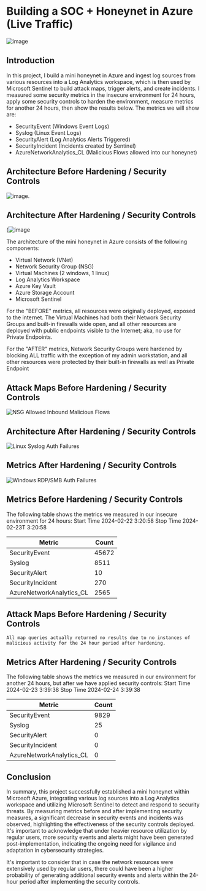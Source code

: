 # Building a SOC + Honeynet in Azure (Live Traffic)

![image](https://github.com/DRoakley/Cloud-SOC-/assets/161369916/8ba4de83-6ec7-4cf0-9230-e055801452b1)


## Introduction

In this project, I build a mini honeynet in Azure and ingest log sources from various resources into a Log Analytics workspace, which is then used by Microsoft Sentinel to build attack maps, trigger alerts, and create incidents. I measured some security metrics in the insecure environment for 24 hours, apply some security controls to harden the environment, measure metrics for another 24 hours, then show the results below. The metrics we will show are:

- SecurityEvent (Windows Event Logs)
- Syslog (Linux Event Logs)
- SecurityAlert (Log Analytics Alerts Triggered)
- SecurityIncident (Incidents created by Sentinel)
- AzureNetworkAnalytics_CL (Malicious Flows allowed into our honeynet)
  

## Architecture Before Hardening / Security Controls
![image](https://github.com/DRoakley/Cloud-SOC-/assets/161369916/9a02dd68-f9d9-48dc-82b6-0beecc96f675).




## Architecture After Hardening / Security Controls
(![image](https://github.com/DRoakley/Cloud-SOC-/assets/161369916/8a73f0b3-2518-4eec-a308-23b7eb21592b)


The architecture of the mini honeynet in Azure consists of the following components:

- Virtual Network (VNet)
- Network Security Group (NSG)
- Virtual Machines (2 windows, 1 linux)
- Log Analytics Workspace
- Azure Key Vault
- Azure Storage Account
- Microsoft Sentinel

For the "BEFORE" metrics, all resources were originally deployed, exposed to the internet. The Virtual Machines had both their Network Security Groups and built-in firewalls wide open, and all other resources are deployed with public endpoints visible to the Internet; aka, no use for Private Endpoints.

For the "AFTER" metrics, Network Security Groups were hardened by blocking ALL traffic with the exception of my admin workstation, and all other resources were protected by their built-in firewalls as well as Private Endpoint

## Attack Maps Before Hardening / Security Controls
![NSG Allowed Inbound Malicious Flows](https://github.com/DRoakley/Cloud-SOC-/assets/161369916/0954b9cc-041b-4728-8c4a-5cc1a74d2c71)<br>




## Architecture After Hardening / Security Controls
![Linux Syslog Auth Failures](https://github.com/DRoakley/Cloud-SOC-/assets/161369916/c8c23a53-e087-41f5-b38a-76385f6569d2)<br>



## Metrics After Hardening / Security Controls
![Windows RDP/SMB Auth Failures](https://github.com/DRoakley/Cloud-SOC-/assets/161369916/5d937215-ce55-4c36-842d-1b493c41c113)<br>

## Metrics Before Hardening / Security Controls

The following table shows the metrics we measured in our insecure environment for 24 hours:
Start Time 2024-02-22 3:20:58
Stop Time 2024-02-23T 3:20:58

| Metric                   | Count
| ------------------------ | -----
| SecurityEvent            | 45672
| Syslog                   | 8511
| SecurityAlert            | 10
| SecurityIncident         | 270
| AzureNetworkAnalytics_CL | 2565

## Attack Maps Before Hardening / Security Controls

```All map queries actually returned no results due to no instances of malicious activity for the 24 hour period after hardening.```

## Metrics After Hardening / Security Controls

The following table shows the metrics we measured in our environment for another 24 hours, but after we have applied security controls:
Start Time 2024-02-23 3:39:38
Stop Time	2024-02-24 3:39:38

| Metric                   | Count
| ------------------------ | -----
| SecurityEvent            | 9829
| Syslog                   | 25
| SecurityAlert            | 0
| SecurityIncident         | 0
| AzureNetworkAnalytics_CL | 0

## Conclusion

In summary, this project successfully established a mini honeynet within Microsoft Azure, integrating various log sources into a Log Analytics workspace and utilizing Microsoft Sentinel to detect and respond to security threats. By measuring metrics before and after implementing security measures, a significant decrease in security events and incidents was observed, highlighting the effectiveness of the security controls deployed. It's important to acknowledge that under heavier resource utilization by regular users, more security events and alerts might have been generated post-implementation, indicating the ongoing need for vigilance and adaptation in cybersecurity strategies.

It's important to consider that in case the network resources were extensively used by regular users, there could have been a higher probability of generating additional security events and alerts within the 24-hour period after implementing the security controls.
